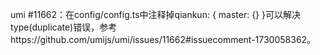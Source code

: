 umi #11662：在config/config.ts中注释掉qiankun: { master: {} }可以解决type(duplicate)错误，参考https://github.com/umijs/umi/issues/11662#issuecomment-1730058362。
